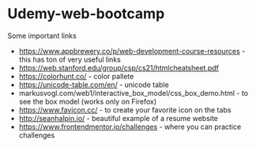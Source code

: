 # Udemy-web-bootcamp

Some important links

- https://www.appbrewery.co/p/web-development-course-resources - this has ton of very useful links
- https://web.stanford.edu/group/csp/cs21/htmlcheatsheet.pdf
- https://colorhunt.co/ - color pallete 
- https://unicode-table.com/en/ - unicode table
- markusvogl.com/web1/interactive_box_model/css_box_demo.html - to see the box model (works only on Firefox)
- https://www.favicon.cc/ - to create your favorite icon on the tabs 
- http://seanhalpin.io/ - beautiful example of a resume website
- https://www.frontendmentor.io/challenges - where you can practice challenges
